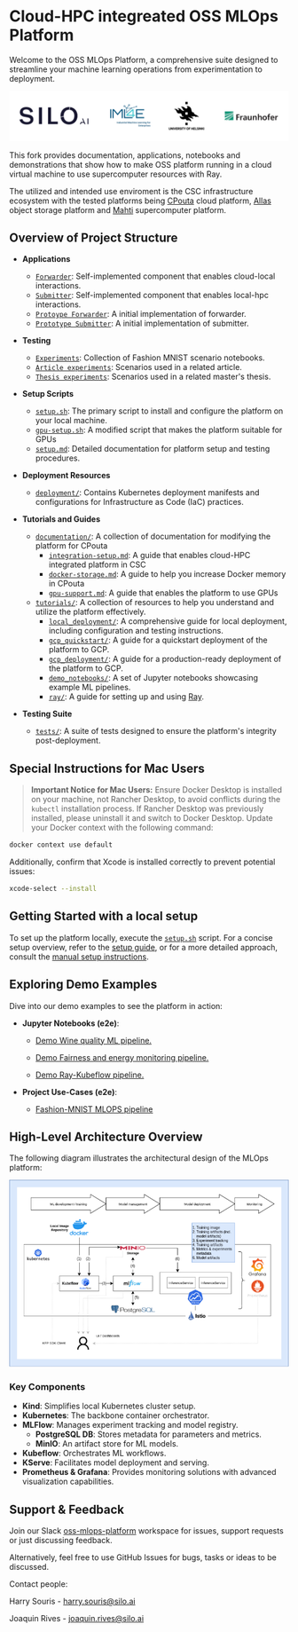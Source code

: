 # Cloud-HPC integreated OSS MLOps Platform

Welcome to the OSS MLOps Platform, a comprehensive suite designed to streamline your machine learning operations from experimentation to deployment. 

![logos.png](resources/img/logos.png)

This fork provides documentation, applications, notebooks and demonstrations that show how to make OSS platform running in a cloud virtual machine to use supercomputer resources with Ray. 

The utilized and intended use enviroment is the CSC infrastructure ecosystem with the tested platforms being [CPouta](https://docs.csc.fi/cloud/pouta/) cloud platform, [Allas](https://docs.csc.fi/data/Allas/) object storage platform and [Mahti](https://docs.csc.fi/computing/) supercomputer platform.

## Overview of Project Structure

- **Applications**
  - [`Forwarder`](applications/article/forwarder): Self-implemented component that enables cloud-local interactions.
  - [`Submitter`](applications/article/submitter): Self-implemented component that enables local-hpc interactions.
  - [`Protoype Forwarder`](applications/thesis/porter): A initial implementation of forwarder.
  - [`Prototype Submitter`](applications/thesis/porter): A initial implementation of submitter.
  
- **Testing**
  - [`Experiments`](experiments): Collection of Fashion MNIST scenario notebooks.
  - [`Article experiments`](experiments/article): Scenarios used in a related article.
  - [`Thesis experiments`](experiments/thesis): Scenarios used in a related master's thesis.
  
- **Setup Scripts**
  - [`setup.sh`](setup.sh): The primary script to install and configure the platform on your local machine.
  - [`gpu-setup.sh`](gpu-setup.sh): A modified script that makes the platform suitable for GPUs
  - [`setup.md`](setup.md): Detailed documentation for platform setup and testing procedures.

- **Deployment Resources**
  - [`deployment/`](deployment): Contains Kubernetes deployment manifests and configurations for Infrastructure as Code (IaC) practices.

- **Tutorials and Guides**
  - [`documentation/`](documentation): A collection of documentation for modifying the platform for CPouta
    - [`integration-setup.md`](documentation/integration-setup.md): A guide that enables cloud-HPC integrated platform in CSC
    - [`docker-storage.md`](documentation/docker-storage.md): A guide to help you increase Docker memory in CPouta
    - [`gpu-support.md`](documentation/gpu-support.md): A guide that enables the platform to use GPUs
  - [`tutorials/`](tutorials): A collection of resources to help you understand and utilize the platform effectively.
    - [`local_deployment/`](tutorials/local_deployment): A comprehensive guide for local deployment, including configuration and testing instructions.
    - [`gcp_quickstart/`](tutorials/gcp_quickstart): A guide for a quickstart deployment of the platform to GCP.
    - [`gcp_deployment/`](tutorials/gcp_deployment): A guide for a production-ready deployment of the platform to GCP.
    - [`demo_notebooks/`](tutorials/demo_notebooks): A set of Jupyter notebooks showcasing example ML pipelines.
    - [`ray/`](tutorials/ray): A guide for setting up and using [Ray](https://docs.ray.io/en/latest/index.html).

- **Testing Suite**
  - [`tests/`](tests): A suite of tests designed to ensure the platform's integrity post-deployment.


## Special Instructions for Mac Users

> **Important Notice for Mac Users:** Ensure Docker Desktop is installed on your machine, not Rancher Desktop, to avoid conflicts during the `kubectl` installation process.
If Rancher Desktop was previously installed, please uninstall it and switch to Docker Desktop. Update your Docker context with the following command:

```bash
docker context use default
```

Additionally, confirm that Xcode is installed correctly to prevent potential issues:

```bash
xcode-select --install
```

## Getting Started with a local setup

To set up the platform locally, execute the [`setup.sh`](setup.sh) script. For a concise setup overview, refer to the [setup guide](setup.md), or for a more detailed approach, consult the [manual setup instructions](tutorials/local_deployment).

## Exploring Demo Examples

Dive into our demo examples to see the platform in action:

- **Jupyter Notebooks (e2e)**:

  - [Demo Wine quality ML pipeline.](tutorials/demo_notebooks/demo_pipeline)

  - [Demo Fairness and energy monitoring pipeline.](tutorials/demo_notebooks/demo_fairness_and_energy_monitoring)
  
  - [Demo Ray-Kubeflow pipeline.](tutorials/ray/notebooks/ray_kubeflow.ipynb)


- **Project Use-Cases (e2e)**:

  - [Fashion-MNIST MLOPS pipeline](https://github.com/OSS-MLOPS-PLATFORM/demo-fmnist-mlops-pipeline)

## High-Level Architecture Overview

The following diagram illustrates the architectural design of the MLOps platform:

![MLOps Platform Architecture](resources/img/mlops-platform-diagram.png)

### Key Components

- **Kind**: Simplifies local Kubernetes cluster setup.
- **Kubernetes**: The backbone container orchestrator.
- **MLFlow**: Manages experiment tracking and model registry.
  - **PostgreSQL DB**: Stores metadata for parameters and metrics.
  - **MinIO**: An artifact store for ML models.
- **Kubeflow**: Orchestrates ML workflows.
- **KServe**: Facilitates model deployment and serving.
- **Prometheus & Grafana**: Provides monitoring solutions with advanced visualization capabilities.

## Support & Feedback

Join our Slack [oss-mlops-platform](https://join.slack.com/t/oss-mlops-platform/shared_invite/zt-28m00bllw-0zl2cuKILh6oa2dIwDN_DQ)
workspace for issues, support requests or just discussing feedback.

Alternatively, feel free to use GitHub Issues for bugs, tasks or ideas to be discussed.

Contact people:

Harry Souris - harry.souris@silo.ai

Joaquin Rives - joaquin.rives@silo.ai
